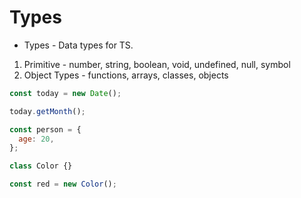 # Types

- Types - Data types for TS.

1.  Primitive - number, string, boolean, void, undefined, null, symbol
2.  Object Types - functions, arrays, classes, objects

```js
const today = new Date();

today.getMonth();

const person = {
  age: 20,
};

class Color {}

const red = new Color();
```
